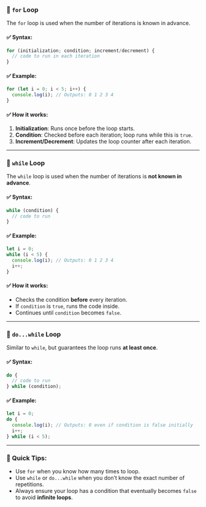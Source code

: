 ### 🔁 **`for` Loop**

The `for` loop is used when the number of iterations is known in advance.

#### ✅ Syntax:

```javascript
for (initialization; condition; increment/decrement) {
  // code to run in each iteration
}
```

#### ✅ Example:

```javascript
for (let i = 0; i < 5; i++) {
  console.log(i); // Outputs: 0 1 2 3 4
}
```

#### ✅ How it works:

1. **Initialization**: Runs once before the loop starts.
2. **Condition**: Checked before each iteration; loop runs while this is `true`.
3. **Increment/Decrement**: Updates the loop counter after each iteration.

---

### 🔄 **`while` Loop**

The `while` loop is used when the number of iterations is **not known in advance**.

#### ✅ Syntax:

```javascript
while (condition) {
  // code to run
}
```

#### ✅ Example:

```javascript
let i = 0;
while (i < 5) {
  console.log(i); // Outputs: 0 1 2 3 4
  i++;
}
```

#### ✅ How it works:

* Checks the condition **before** every iteration.
* If `condition` is `true`, runs the code inside.
* Continues until `condition` becomes `false`.

---

### 🔁 `do...while` Loop

Similar to `while`, but guarantees the loop runs **at least once**.

#### ✅ Syntax:

```javascript
do {
  // code to run
} while (condition);
```

#### ✅ Example:

```javascript
let i = 0;
do {
  console.log(i); // Outputs: 0 even if condition is false initially
  i++;
} while (i < 5);
```

---

### 🧠 Quick Tips:

* Use `for` when you know how many times to loop.
* Use `while` or `do...while` when you don’t know the exact number of repetitions.
* Always ensure your loop has a condition that eventually becomes `false` to avoid **infinite loops**.